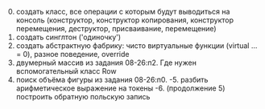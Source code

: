 0. создать класс, все операции с которым будут выводиться на консоль
   (конструктор, конструктор копирования, конструктор перемещения, деструктор, присваивание, перемещение)
1. создать синглтон ('одиночку')
2. создать абстрактную фабрику: чисто виртуальные функции (virtual ... = 0), разное поведение, override
3. двумерный массив из задания 08-26:п2. Где нужен вспомогательный класс Row
4. поиск объёма фигуры из задания 08-26:п0.
-5. разбить арифметическое выражение на токены
-6. (продолжение 5) построить обратную польскую запись
